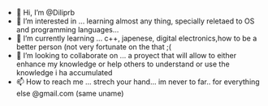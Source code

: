 - 👋 Hi, I’m @Diliprb
- 👀 I’m interested in ... learning almost any thing, specially reletaed to OS and programming languages... 
- 🌱 I’m currently learning ... c++, japenese, digital electronics,how to be a better person (not very fortunate on the that ;(
- 💞️ I’m looking to collaborate on ... a proyect that will allow to either enhance my knowledge or help others to understand or use the knowledge i ha accumulated
- 📫 How to reach me ... strech your hand... im never to far.. for everything else @gmail.com (same uname)

<!---
Diliprb/Diliprb is a ✨ special ✨ repository because its `README.md` (this file) appears on your GitHub profile.
You can click the Preview link to take a look at your changes.
--->
